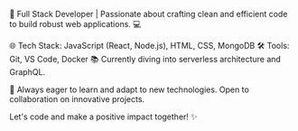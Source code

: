 🚀 Full Stack Developer | Passionate about crafting clean and efficient code to build robust web applications. 💻

🌐 Tech Stack: JavaScript (React, Node.js), HTML, CSS, MongoDB
🛠️ Tools: Git, VS Code, Docker
📚 Currently diving into serverless architecture and GraphQL.

🌱 Always eager to learn and adapt to new technologies. Open to collaboration on innovative projects.

Let's code and make a positive impact together! ✨
